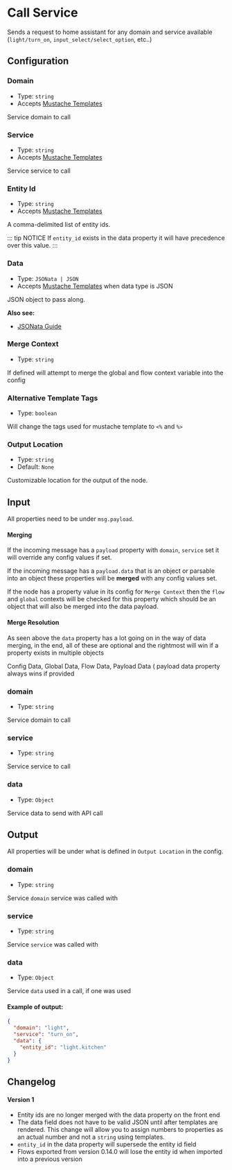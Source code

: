 # Call Service

Sends a request to home assistant for any domain and service available (`light/turn_on`, `input_select/select_option`, etc..)

## Configuration

### Domain <Badge text="required"/>

- Type: `string`
- Accepts [Mustache Templates](/guide/mustache-templates.md)

Service domain to call

### Service <Badge text="required"/>

- Type: `string`
- Accepts [Mustache Templates](/guide/mustache-templates.md)

Service service to call

### Entity Id

- Type: `string`
- Accepts [Mustache Templates](/guide/mustache-templates.md)

A comma-delimited list of entity ids.

::: tip NOTICE
If `entity_id` exists in the data property it will have precedence over this value.
:::

### Data

- Type: `JSONata | JSON`
- Accepts [Mustache Templates](/guide/mustache-templates.md) when data type is JSON

JSON object to pass along.

**Also see:**

- [JSONata Guide](https://zachowj.github.io/node-red-contrib-home-assistant-websocket/guide/jsonata.html)

### Merge Context

- Type: `string`

If defined will attempt to merge the global and flow context variable into the config

### Alternative Template Tags

- Type: `boolean`

Will change the tags used for mustache template to `<%` and `%>`

### Output Location

- Type: `string`
- Default: `None`

Customizable location for the output of the node.

## Input

All properties need to be under `msg.payload`.

#### Merging

If the incoming message has a `payload` property with `domain`, `service` set it will override any config values if set.

If the incoming message has a `payload.data` that is an object or parsable into an object these properties will be <strong>merged</strong> with any config values set.

If the node has a property value in its config for `Merge Context` then the `flow` and `global` contexts will be checked for this property which should be an object that will also be merged into the data payload.

#### Merge Resolution

As seen above the `data` property has a lot going on in the way of data merging, in the end, all of these are optional and the rightmost will win if a property exists in multiple objects

Config Data, Global Data, Flow Data, Payload Data ( payload data property always
wins if provided

### domain

- Type: `string`

Service domain to call

### service

- Type: `string`

Service service to call

### data

- Type: `Object`

Service data to send with API call

## Output

All properties will be under what is defined in `Output Location` in the config.

### domain

- Type: `string`

Service `domain` service was called with

### service

- Type: `string`

Service `service` was called with

### data

- Type: `Object`

Service `data` used in a call, if one was used

#### Example of output:

```json
{
  "domain": "light",
  "service": "turn_on",
  "data": {
    "entity_id": "light.kitchen"
  }
}
```

## Changelog

#### Version 1

- Entity ids are no longer merged with the data property on the front end
- The data field does not have to be valid JSON until after templates are rendered. This change will allow you to assign numbers to properties as an actual number and not a `string` using templates.
- `entity_id` in the data property will supersede the entity id field
- Flows exported from version 0.14.0 will lose the entity id when imported into
  a previous version
